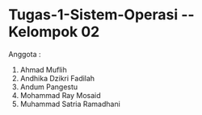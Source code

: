 # Tugas-1-Sistem-Operasi -- Kelompok 02

Anggota :
1. Ahmad Muflih
2. Andhika Dzikri Fadilah
3. Andum Pangestu
4. Mohammad Ray Mosaid
5. Muhammad Satria Ramadhani
